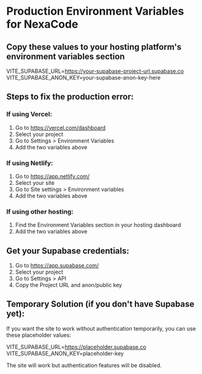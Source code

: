# Production Environment Variables for NexaCode

## Copy these values to your hosting platform's environment variables section

VITE_SUPABASE_URL=https://your-supabase-project-url.supabase.co
VITE_SUPABASE_ANON_KEY=your-supabase-anon-key-here

## Steps to fix the production error:

### If using Vercel:
1. Go to https://vercel.com/dashboard
2. Select your project
3. Go to Settings > Environment Variables
4. Add the two variables above

### If using Netlify:
1. Go to https://app.netlify.com/
2. Select your site
3. Go to Site settings > Environment variables
4. Add the two variables above

### If using other hosting:
1. Find the Environment Variables section in your hosting dashboard
2. Add the two variables above

## Get your Supabase credentials:
1. Go to https://app.supabase.com/
2. Select your project
3. Go to Settings > API
4. Copy the Project URL and anon/public key

## Temporary Solution (if you don't have Supabase yet):
If you want the site to work without authentication temporarily,
you can use these placeholder values:

VITE_SUPABASE_URL=https://placeholder.supabase.co
VITE_SUPABASE_ANON_KEY=placeholder-key

The site will work but authentication features will be disabled.
